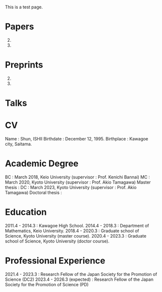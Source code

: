 This is a test page.




# Papers
2.
1.


# Preprints
2.
1.

# Talks


# CV
Name : Shun, ISHII
Birthdate : December 12, 1995.
Birthplace : Kawagoe city, Saitama.


# Academic Degree
BC : March 2018, Keio University (supervisor : Prof. Kenichi Bannai)
MC : March 2020, Kyoto University (supervisor : Prof. Akio Tamagawa)
     Master thesis : 
DC : March 2023, Kyoto University (supervisor : Prof. Akio Tamagawa)
     Doctoral thesis :

# Education
2011.4 - 2014.3 : Kawagoe High School.
2014.4 - 2018.3 : Department of Mathematics, Keio University.
2018.4 - 2020.3 : Graduate school of Science, Kyoto University (master course).
2020.4 - 2023.3 : Graduate school of Science, Kyoto University (doctor course).

# Professional Experience
2021.4 - 2023.3 : Research Fellow of the Japan Society for the Promotion of Science (DC2)
2023.4 - 2026.3 (expected) : Research Fellow of the Japan Society for the Promotion of Science (PD)
